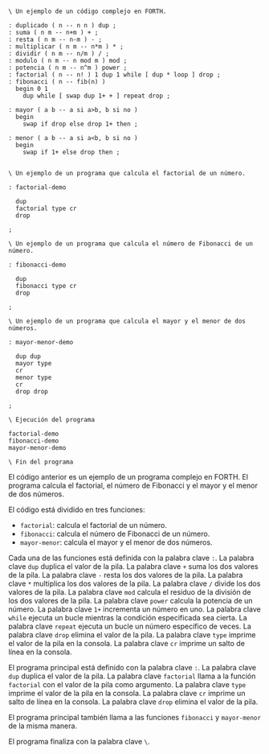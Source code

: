 ```forth

\ Un ejemplo de un código complejo en FORTH.

: duplicado ( n -- n n ) dup ;
: suma ( n m -- n+m ) + ;
: resta ( n m -- n-m ) - ;
: multiplicar ( n m -- n*m ) * ;
: dividir ( n m -- n/m ) / ;
: modulo ( n m -- n mod m ) mod ;
: potencia ( n m -- n^m ) power ;
: factorial ( n -- n! ) 1 dup 1 while [ dup * loop ] drop ;
: fibonacci ( n -- fib(n) )
  begin 0 1
    dup while [ swap dup 1+ + ] repeat drop ;

: mayor ( a b -- a si a>b, b si no )
  begin
    swap if drop else drop 1+ then ;

: menor ( a b -- a si a<b, b si no )
  begin
    swap if 1+ else drop then ;


\ Un ejemplo de un programa que calcula el factorial de un número.

: factorial-demo

  dup
  factorial type cr
  drop

;

\ Un ejemplo de un programa que calcula el número de Fibonacci de un número.

: fibonacci-demo

  dup
  fibonacci type cr
  drop

;

\ Un ejemplo de un programa que calcula el mayor y el menor de dos números.

: mayor-menor-demo

  dup dup
  mayor type
  cr
  menor type
  cr
  drop drop

;

\ Ejecución del programa

factorial-demo
fibonacci-demo
mayor-menor-demo

\ Fin del programa

```

El código anterior es un ejemplo de un programa complejo en FORTH. El programa calcula el factorial, el número de Fibonacci y el mayor y el menor de dos números.

El código está dividido en tres funciones:

* `factorial`: calcula el factorial de un número.
* `fibonacci`: calcula el número de Fibonacci de un número.
* `mayor-menor`: calcula el mayor y el menor de dos números.

Cada una de las funciones está definida con la palabra clave `:`. La palabra clave `dup` duplica el valor de la pila. La palabra clave `+` suma los dos valores de la pila. La palabra clave `-` resta los dos valores de la pila. La palabra clave `*` multiplica los dos valores de la pila. La palabra clave `/` divide los dos valores de la pila. La palabra clave `mod` calcula el residuo de la división de los dos valores de la pila. La palabra clave `power` calcula la potencia de un número. La palabra clave `1+` incrementa un número en uno. La palabra clave `while` ejecuta un bucle mientras la condición especificada sea cierta. La palabra clave `repeat` ejecuta un bucle un número específico de veces. La palabra clave `drop` elimina el valor de la pila. La palabra clave `type` imprime el valor de la pila en la consola. La palabra clave `cr` imprime un salto de línea en la consola.

El programa principal está definido con la palabra clave `:`. La palabra clave `dup` duplica el valor de la pila. La palabra clave `factorial` llama a la función `factorial` con el valor de la pila como argumento. La palabra clave `type` imprime el valor de la pila en la consola. La palabra clave `cr` imprime un salto de línea en la consola. La palabra clave `drop` elimina el valor de la pila.

El programa principal también llama a las funciones `fibonacci` y `mayor-menor` de la misma manera.

El programa finaliza con la palabra clave `\`.